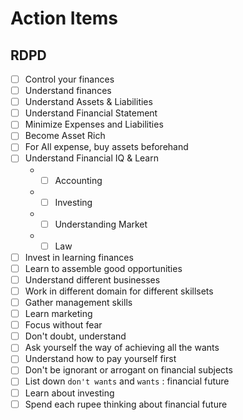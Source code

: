 # Action Items

## RDPD
- [ ] Control your finances
- [ ] Understand finances
- [ ] Understand Assets & Liabilities
- [ ] Understand Financial Statement
- [ ] Minimize Expenses and Liabilities
- [ ] Become Asset Rich
- [ ] For All expense, buy assets beforehand
- [ ] Understand Financial IQ & Learn
  - - [ ] Accounting
  - - [ ] Investing
  - - [ ] Understanding Market
  - - [ ] Law
- [ ] Invest in learning finances
- [ ] Learn to assemble good opportunities
- [ ] Understand different businesses
- [ ] Work in different domain for different skillsets
- [ ] Gather management skills
- [ ] Learn marketing
- [ ] Focus without fear
- [ ] Don't doubt, understand
- [ ] Ask yourself the way of achieving all the wants
- [ ] Understand how to pay yourself first
- [ ] Don't be ignorant or arrogant on financial subjects
- [ ] List down `don't wants` and `wants` : financial future
- [ ] Learn about investing
- [ ] Spend each rupee thinking about financial future
